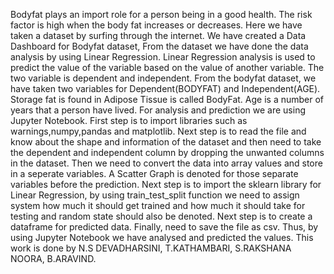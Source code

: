 Bodyfat plays an import role for a person being in a good health. 
The risk factor is high when the body fat increases or decreases. 
Here we have taken a dataset by surfing through the internet. 
We have created a Data Dashboard for Bodyfat dataset, From the dataset we have done the data analysis by using Linear Regression. 
Linear Regression analysis is used to predict the value of the variable based on the value of another variable. 
The two variable is dependent and independent. From the bodyfat dataset, we have taken two variables for Dependent(BODYFAT) and Independent(AGE). 
Storage fat is found in Adipose Tissue is called BodyFat. Age is a number of years that a person have lived. 
For analysis and prediction we are using Jupyter Notebook. First step is to import libraries such as warnings,numpy,pandas and matplotlib. 
Next step is to read the file and know about the shape and information of the dataset and then need to take the dependent and independent column by dropping the unwanted columns in the dataset. 
Then we need to convert the data into array values and store in a seperate variables. 
A Scatter Graph is denoted for those separate variables before the prediction. 
Next step is to import the sklearn library for Linear Regression, by using train_test_split function we need to assign system how much it should get trained and how much it should take for testing and random state should also be denoted. 
Next step is to create a dataframe for predicted data. 
Finally, need to save the file as csv. 
Thus, by using Jupyter Notebook we have analysed and predicted the values. 
This work is done by N.S DEVADHARSINI, T.KATHAMBARI, S.RAKSHANA NOORA, B.ARAVIND.




